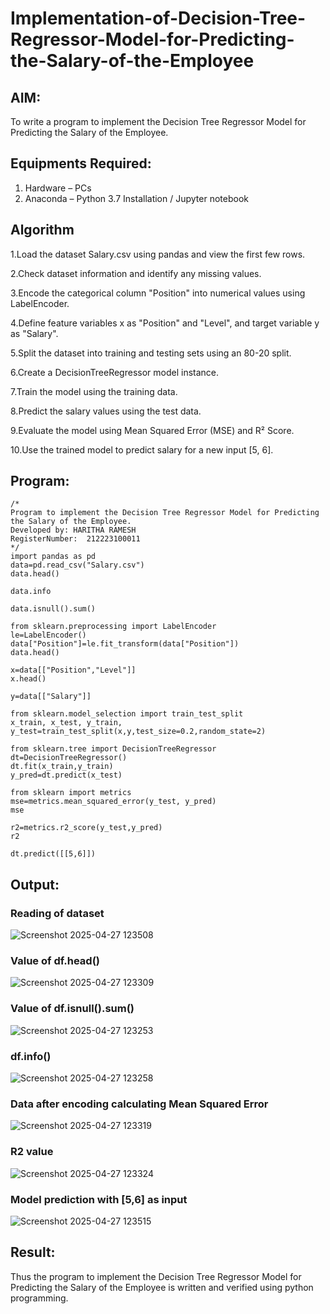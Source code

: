 # Implementation-of-Decision-Tree-Regressor-Model-for-Predicting-the-Salary-of-the-Employee

## AIM:
To write a program to implement the Decision Tree Regressor Model for Predicting the Salary of the Employee.

## Equipments Required:
1. Hardware – PCs
2. Anaconda – Python 3.7 Installation / Jupyter notebook

## Algorithm
1.Load the dataset Salary.csv using pandas and view the first few rows.

2.Check dataset information and identify any missing values.

3.Encode the categorical column "Position" into numerical values using LabelEncoder.

4.Define feature variables x as "Position" and "Level", and target variable y as "Salary".

5.Split the dataset into training and testing sets using an 80-20 split.

6.Create a DecisionTreeRegressor model instance.

7.Train the model using the training data.

8.Predict the salary values using the test data.

9.Evaluate the model using Mean Squared Error (MSE) and R² Score.

10.Use the trained model to predict salary for a new input [5, 6].

## Program:
```
/*
Program to implement the Decision Tree Regressor Model for Predicting the Salary of the Employee.
Developed by: HARITHA RAMESH
RegisterNumber:  212223100011
*/
import pandas as pd
data=pd.read_csv("Salary.csv")
data.head()

data.info

data.isnull().sum()

from sklearn.preprocessing import LabelEncoder
le=LabelEncoder()
data["Position"]=le.fit_transform(data["Position"])
data.head()

x=data[["Position","Level"]]
x.head()

y=data[["Salary"]]

from sklearn.model_selection import train_test_split
x_train, x_test, y_train, y_test=train_test_split(x,y,test_size=0.2,random_state=2)

from sklearn.tree import DecisionTreeRegressor
dt=DecisionTreeRegressor()
dt.fit(x_train,y_train)
y_pred=dt.predict(x_test)

from sklearn import metrics
mse=metrics.mean_squared_error(y_test, y_pred)
mse

r2=metrics.r2_score(y_test,y_pred)
r2

dt.predict([[5,6]])

```

## Output:
### Reading of dataset
![Screenshot 2025-04-27 123508](https://github.com/user-attachments/assets/095fa384-ca6b-4b5e-b494-61d47dda17ae)
### Value of df.head()
![Screenshot 2025-04-27 123309](https://github.com/user-attachments/assets/93155c59-f9bd-409a-be09-17164fe3dd00)

###  Value of df.isnull().sum()
![Screenshot 2025-04-27 123253](https://github.com/user-attachments/assets/c045fc3b-d400-4d52-b692-dad1b9fc72c6)
### df.info()
![Screenshot 2025-04-27 123258](https://github.com/user-attachments/assets/838e022f-a851-4365-9517-0f661420a18c)
### Data after encoding calculating Mean Squared Error
![Screenshot 2025-04-27 123319](https://github.com/user-attachments/assets/03efd50f-7da7-4be8-b8bd-d129199f29de)
### R2 value
![Screenshot 2025-04-27 123324](https://github.com/user-attachments/assets/591470ae-bdb6-4fe9-a79c-1a1a4e69f8c7)
### Model prediction with [5,6] as input
![Screenshot 2025-04-27 123515](https://github.com/user-attachments/assets/ed22526b-502d-48da-97d8-f2233b084d1a)




## Result:
Thus the program to implement the Decision Tree Regressor Model for Predicting the Salary of the Employee is written and verified using python programming.
